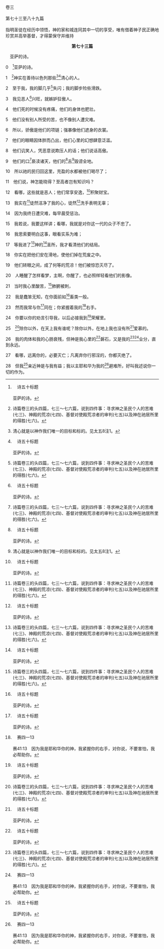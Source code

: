 卷三<br><br>第七十三至八十九篇<br><br>指明圣徒在经历中领悟，神的家和城连同其中一切的享受，唯有借着神子民正确地珍赏并高举基督，才得蒙保守并维持

<p style="text-align:center;font-weight:bold;">第七十三篇</p>

<a name="0">

<span id="spsm">　亚萨的诗。

0　[^a]亚萨的诗。

[^a]:　诗五十标题<br><br>亚萨的诗。

1　[^1]神实在善待以色列那些[^2][^a]清心的人。

[^1]:诗篇卷三的头四篇，七三～七六篇，说到四件事：寻求神之圣民个人的苦难(七三)、神殿的荒凉(七四)、基督对使殿荒凉者的审判(七五)以及神在祂居所里的得胜(七六)。

[^2]:清心就是以神作我们唯一的目标和标的。见太五8注1。

[^a]:　诗二四4；五一10；太五8；提前一5<br><br>诗24:4　就是手洁心清，魂不仰慕虚妄，不诡诈起誓的人。<br><br>诗51:10　神啊，求你为我造清洁的心，使我里面重新有正直的灵。<br><br>太5:8　清心的人有福了，因为他们必看见神。<br><br>提前1:5　这嘱咐的目的乃是爱，这爱是出于清洁的心、无亏的良心并无伪的信心。

2　至于我，我的脚几乎[^1]失闪；我的脚步险些滑跌。

[^1]:2～16节记载寻求神之诗人的受苦，以及他因恶人兴旺而困惑。一3～4说，遵行律法的人顺利(亨通)，恶人不得兴旺；但这里诗人见自己受苦(13～14)，恶人反倒常享安逸，积聚财宝(12)，且得兴旺，因而感困惑(16)，几乎绊跌。见一3注1。

3　我见恶人[^a]兴旺，就嫉妒狂傲人。

[^a]:　耶十二1<br><br>耶12:1　耶和华啊，我与你争辩的时候，你显为公义；但我还要与你理论你的判决：恶人的道路为何亨通呢？大行诡诈的为何得安逸呢？

4　他们死的时候没有疼痛，他们的身体也肥壮。

5　他们没有别人所受的苦，也不像别人遭灾难。

6　所以，骄傲是他们的项链；强暴像他们遮身的衣裳。

7　他们的眼睛因体胖而凸出，他们心里的幻想肆意泛滥。

8　他们讥笑人，凭恶意说欺压人的话；他们说话高傲。

9　他们的口[^1]亵渎诸天，他们的[^a]舌[^2]毁谤全地。

[^1]:直译，置于。

[^2]:直译，行于。

[^a]:　诗十二3～4；一二〇2～4；雅三5<br><br>诗12:3　凡油滑的嘴唇，说夸大话的舌头，愿耶和华剪除；<br><br>诗12:4　他们曾说，我们必能以舌头得胜；我们的嘴唇是我们自己的；谁能作我们的主呢？<br><br>诗120:2　耶和华啊，求你救我脱离说谎的嘴唇，脱离诡诈的舌头。<br><br>诗120:3　诡诈的舌头啊，要给你什么呢？要拿什么加给你呢？<br><br>诗120:4　就是勇士的利箭，连同罗腾木的炭火！<br><br>雅3:5　舌头也是这样，虽是个小肢体，却能说夸大的话。看哪，多么小的火，能点着多么大的树林。

10　所以祂的民归回这里，充盈的水都被他们喝尽了；

11　他们说，神怎能晓得？至高者岂有知识吗？

12　看哪，这些就是恶人；他们常享安逸，[^a]积聚财宝。

[^a]:　参诗三九6；路十二20<br><br>诗39:6　人的行动实系幻影；他们忙乱，真是枉然：积蓄财宝，却不知将来有谁收取。<br><br>路12:20　神却对他说，无知的人哪，今夜必要你的魂；你所预备的，要归谁？

13　我实在[^1]徒然洁净了我的心，徒然[^a]洗手表明无辜；

[^1]:诗人认为他徒然洁净了他的心，因为他没有享受物质的兴旺，反倒终日遭灾难，每早晨受惩治(14)。然而，真正的虚空乃是在神以外的任何事物。偶像是虚空；物质的兴旺是虚空；神以外的任何事物都是虚空(传一2)。清心乃是不把心置于神以外的任何事物。诗人进了神的圣所，就领悟这事(17，25～26，见25注1与26注1)。

[^a]:　诗二四4；二六6；参申二一6<br><br>诗24:4　就是手洁心清，魂不仰慕虚妄，不诡诈起誓的人。<br><br>诗26:6　耶和华啊，我要洗手表明无辜，好环绕你的祭坛，<br><br>申21:6　那城的众长老，就是离被杀的人最近的，要在那溪谷中，在所打折颈项的母牛犊以上洗手。

14　因为我终日遭灾难，每早晨受惩治。

15　我若说，我要这样讲；看哪，我就是对你这一代的众子不忠了。

16　我思索要明白这事，眼看实系为难；

17　等我进了[^1]神的[^a]圣所，我才看清他们的结局。

[^1]:诗人因恶人兴旺而困惑，其解答是在神的圣所得着的。首先，神的圣所，祂的居所，是在我们灵里(弗二22)；第二，神的圣所乃是召会(提前三15)。因此，我们要进入神的圣所，就需要转向我们的灵，并参加召会的聚会。我们一在圣所里—在灵里并在召会中，就会对恶人的情形有另一种看法，有特别的领会(18～20)。在我们的灵里并在召会中，我们得着神圣的启示，并得着一切问题的说明。

[^a]:　诗二十2；七七13<br><br>诗20:2　愿祂从圣所差来帮助，从锡安扶持你。<br><br>诗77:13　神啊，你的道路是在圣所中；有何神明大如神呢？

18　你实在把他们安在滑地，使他们掉在荒废之中。

19　他们转眼之间，成了何等的荒凉！他们被惊恐灭尽了。

20　人睡醒了怎样看梦，主啊，你醒了，也必照样轻看他们的影像。

21　当时我心里酸苦，[^1]肺腑被刺，

[^1]:肺腑，直译，肾。

22　我是蠢笨无知，在你面前如[^a]畜类一般。

[^a]:　参诗三二9；四九20<br><br>诗32:9　你不可像那无知的骡马，必用嚼环辔头勒住；不然，就不能驯服。<br><br>诗49:20　人在尊贵中却没有悟性，就像要灭亡的畜类一样。

23　然而我常与你[^a]同在；你紧握着我的[^b]右手。

[^a]:　诗二三4；一三九18；赛四一10<br><br>诗23:4　我虽然行过死荫的幽谷，也不怕遭害，因为你与我同在；你的杖，你的竿，都安慰我。<br><br>诗139:18　我若数点，比海沙更多。我睡醒的时候，仍与你同在。<br><br>赛41:10　你不要害怕，因为我与你同在；不要惊惶，因为我是你的神。我必坚固你，我必帮助你，我必用我公义的右手扶持你。

[^b]:　赛四一13<br><br>赛41:13　因为我是耶和华你的神，我紧握你的右手，对你说，不要害怕，我必帮助你。

24　你要以你的劝言引导我，以后必接我到[^a]荣耀里。

[^a]:　西三4；参提前三16<br><br>西3:4　基督是我们的生命，祂显现的时候，你们也要与祂一同显现在荣耀里。<br><br>提前3:16　并且，大哉！敬虔的奥秘！这是众所公认的，就是：祂显现于肉体，被称义于灵里，被天使看见，被传于万邦，被信仰于世人中，被接去于荣耀里。

25　[^1]除你以外，在天上我有谁呢？除你以外，在地上我也没有所[^a]爱慕的。

[^1]:本节启示，单纯寻求神的人以神作他在天上唯一的产业，在地上独一的爱慕。神是诗人独一的目标；诗人除了神并得着神以外，不在意任何事物。在这事上，保罗也是这样(腓三8)。

[^a]:　诗四二1～2；八四2<br><br>诗42:1　可拉子孙的训诲诗，交与歌咏长。<br><br>神啊，我的魂切慕你，如鹿切慕溪水。<br><br>诗42:2　我的魂渴想神，就是活神。我几时才可以来朝见神呢？<br><br>诗84:2　我的魂羡慕，甚至渴想耶和华的院宇；我的心肠，我的肉体，向活神呼吁。

26　我的肉体和我的心肠衰残，但神是我心里的[^a]磐石，又是我的[^1][^b]业分，直到永远。

[^1]:在神的圣所里，诗人受指教单单以神自己，而不是神以外的任何事物，为他的业分。不在意神的人也许赢得许多事物，并且似乎也兴旺。然而，在意神的人会受神限制，甚至被神剥夺许多事物，正如约伯(伯一6～二10)和使徒保罗(腓三7～8)的例子一样。神对寻求祂者的目的，是要他们在祂里面得着一切，而不被打岔离开对祂自己绝对的享受。这不是遵行律法的问题，像在一篇所说者，也不是对错的问题，乃是得着神并持守神作一切的问题。见伯二13注1。

[^a]:　诗十八2<br><br>诗18:2　耶和华是我的岩石，我的山寨，我的解救者；是我的神，我的磐石，我所投靠的；是我的盾牌，拯救我的角，我的高台。

[^b]:　诗十六5；一一九57；一四二5<br><br>诗16:5　耶和华是我的产业，是我杯中的分；我所得的分你为我持守。<br><br>诗119:57　耶和华是我的业分；我曾说，我要遵守你的言语。<br><br>诗142:5　耶和华啊，我曾向你哀求；我说，你是我的避难所，是我在活人之地的业分。

27　看哪，远离你的，必要灭亡；凡离弃你行邪淫的，你都灭绝了。

28　但我[^a]亲近神是与我有益；我以主耶和华为我的[^b]避难所，好叫我述说你一切的作为。

[^a]:　雅四8<br><br>雅4:8　你们要亲近神，神就必亲近你们。有罪的人哪，要洁净你们的手。心怀二意的人哪，要纯洁你们的心。

[^b]:　诗十四6<br><br>诗14:6　你们叫困苦人的谋算变为羞辱，然而耶和华是他们的避难所。


